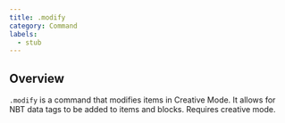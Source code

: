 ```yaml
---
title: .modify
category: Command
labels:
  - stub
---
```

## Overview
`.modify` is a command that modifies items in Creative Mode. It allows for NBT data tags to be added to items and blocks.
Requires creative mode.
